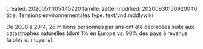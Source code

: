 created: 20200511105445220
famille: zettel
modified: 20200930150920040
title: Tensions environnementales
type: text/vnd.mddlywiki

De 2008 à 2014, 26 millions personnes par ans ont été déplacées suite aux catastrophes naturelles (dont 1% en Europe vs. 90% des pays à revenus faibles et moyens).